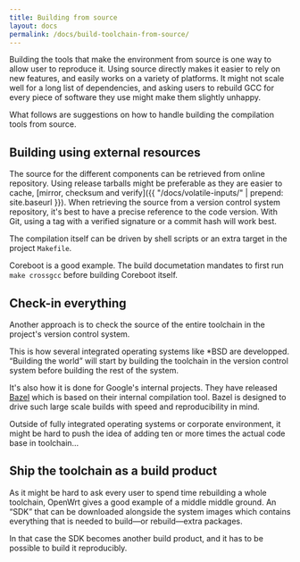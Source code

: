 ```yaml
---
title: Building from source
layout: docs
permalink: /docs/build-toolchain-from-source/
---
```


Building the tools that make the environment from source is one way to
allow user to reproduce it. Using source directly makes it easier to
rely on new features, and easily works on a variety of platforms. It
might not scale well for a long list of dependencies, and asking users
to rebuild GCC for every piece of software they use might make them
slightly unhappy.

What follows are suggestions on how to handle building the compilation
tools from source.

Building using external resources
---------------------------------

The source for the different components can be retrieved from online
repository. Using release tarballs might be preferable as they are
easier to cache, [mirror, checksum and verify]({{ "/docs/volatile-inputs/" | prepend: site.baseurl }}).
When retrieving the source from a version control system repository,
it's best to have a precise reference to the code version. With Git,
using a tag with a verified signature or a commit hash will work best.

The compilation itself can be driven by shell scripts or an extra target
in the project `Makefile`.

Coreboot is a good example. The build documetation mandates to first run
`make crossgcc` before building Coreboot itself.

Check-in everything
-------------------

Another approach is to check the source of the entire toolchain in the
project's version control system.

This is how several integrated operating systems like *BSD are
developped. “Building the world” will start by building the toolchain in
the version control system before building the rest of the system.

It's also how it is done for Google's internal projects. They have
released [Bazel](http://bazel.io/) which is based on their
internal compilation tool. Bazel is designed to drive such large scale
builds with speed and reproducibility in mind.

Outside of fully integrated operating systems or corporate environment,
it might be hard to push the idea of adding ten or more times the actual
code base in toolchain…

Ship the toolchain as a build product
-------------------------------------

As it might be hard to ask every user to spend time rebuilding a whole
toolchain, OpenWrt gives a good example of a middle middle ground. An
“SDK” that can be downloaded alongside the system images which
contains everything that is needed to build—or rebuild—extra packages.

In that case the SDK becomes another build product, and it has to be
possible to build it reproducibly.
